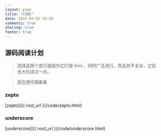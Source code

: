 ```yaml
---
layout: page
title: "CODE"
date: 2016-04-05 10:58
comments: true
sharing: true
footer: true
---
```


## 源码阅读计划

> 选择这两个库只是因为它们很 mini ，同时广泛流行，而且并不复杂，之前也大约读过一点。

> 现在想仔细看看

### zepto

[zepto]({{ root_url }}/code/zepto.html)

### underscore

[underscore]({{ root_url }}/code/underscore.html)
